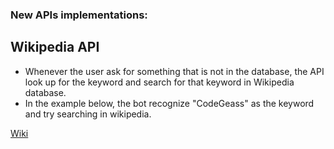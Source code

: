 ### New APIs implementations:
## Wikipedia API
- Whenever the user ask for something that is not in the database, the API look up for the keyword and search for that keyword in Wikipedia database.
- In the example below, the bot recognize "CodeGeass" as the keyword and try searching in wikipedia.

[Wiki](https://media.discordapp.net/attachments/832035518903484458/832035534255423498/unknown.png)
